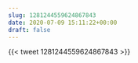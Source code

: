 ```yaml
---
slug: 1281244559624867843
date: 2020-07-09 15:11:22+00:00
draft: false
---
```


{{< tweet 1281244559624867843 >}}

